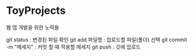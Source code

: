 # ToyProjects
웹 앱 개발을 위한 노력들

git status : 변경된 파일 확인
git add 파일명 : 업로드할 파일(폴더) 선택
git commit -m "메세지" : 커밋 할 때 적용할 메세지
git push : 깃에 업로드
